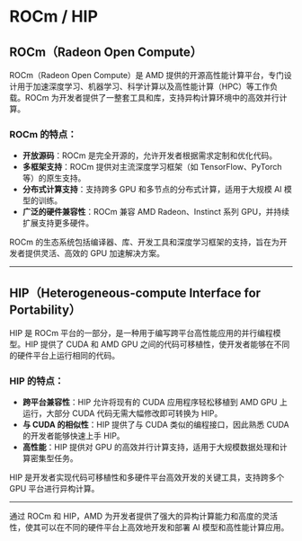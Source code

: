 # ROCm / HIP

## ROCm（Radeon Open Compute）

ROCm（Radeon Open Compute）是 AMD 提供的开源高性能计算平台，专门设计用于加速深度学习、机器学习、科学计算以及高性能计算（HPC）等工作负载。ROCm 为开发者提供了一整套工具和库，支持异构计算环境中的高效并行计算。

### ROCm 的特点：
- **开放源码**：ROCm 是完全开源的，允许开发者根据需求定制和优化代码。
- **多框架支持**：ROCm 提供对主流深度学习框架（如 TensorFlow、PyTorch 等）的原生支持。
- **分布式计算支持**：支持跨多 GPU 和多节点的分布式计算，适用于大规模 AI 模型的训练。
- **广泛的硬件兼容性**：ROCm 兼容 AMD Radeon、Instinct 系列 GPU，并持续扩展支持更多硬件。

ROCm 的生态系统包括编译器、库、开发工具和深度学习框架的支持，旨在为开发者提供灵活、高效的 GPU 加速解决方案。

---

## HIP（Heterogeneous-compute Interface for Portability）

HIP 是 ROCm 平台的一部分，是一种用于编写跨平台高性能应用的并行编程模型。HIP 提供了 CUDA 和 AMD GPU 之间的代码可移植性，使开发者能够在不同的硬件平台上运行相同的代码。

### HIP 的特点：
- **跨平台兼容性**：HIP 允许将现有的 CUDA 应用程序轻松移植到 AMD GPU 上运行，大部分 CUDA 代码无需大幅修改即可转换为 HIP。
- **与 CUDA 的相似性**：HIP 提供了与 CUDA 类似的编程接口，因此熟悉 CUDA 的开发者能够快速上手 HIP。
- **高性能**：HIP 提供对 GPU 的高效并行计算支持，适用于大规模数据处理和计算密集型任务。

HIP 是开发者实现代码可移植性和多硬件平台高效开发的关键工具，支持跨多个 GPU 平台进行异构计算。

---

通过 ROCm 和 HIP，AMD 为开发者提供了强大的异构计算能力和高度的灵活性，使其可以在不同的硬件平台上高效地开发和部署 AI 模型和高性能计算应用。